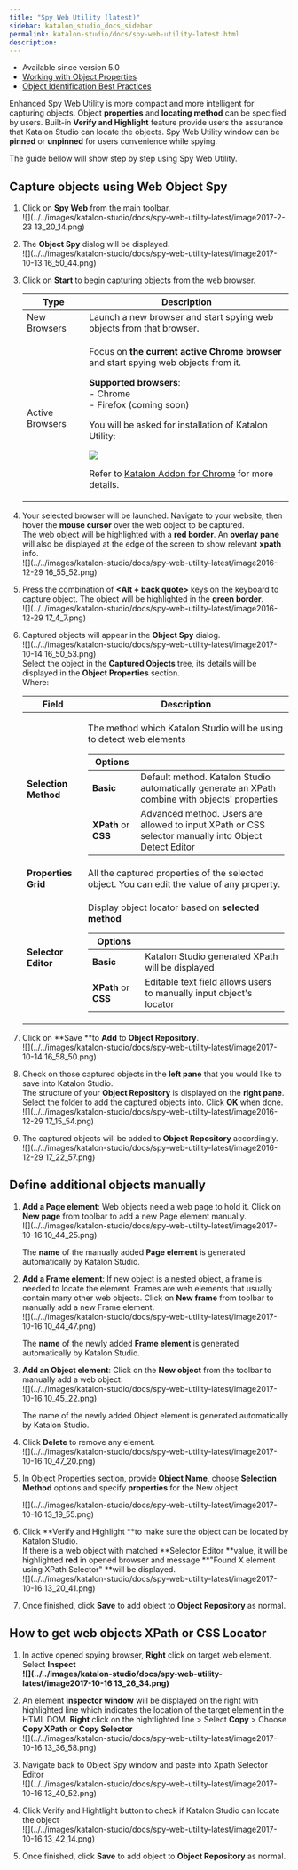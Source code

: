 ```yaml
---
title: "Spy Web Utility (latest)" 
sidebar: katalon_studio_docs_sidebar
permalink: katalon-studio/docs/spy-web-utility-latest.html 
description: 
---
```

*   Available since version 5.0
*   [Working with Object Properties](https://docs.katalon.com/x/ZxlO)
*   [Object Identification Best Practices](https://docs.katalon.com/display/KD/Optimizing+Object+Identification+and+Tools)

Enhanced Spy Web Utility is more compact and more intelligent for capturing objects. Object **properties** and **locating method** can be specified by users. Built-in **Verify and Highlight** feature provide users the assurance that Katalon Studio can locate the objects. Spy Web Utility window can be **pinned** or **unpinned** for users convenience while spying.

The guide bellow will show step by step using Spy Web Utility.

Capture objects using Web Object Spy
------------------------------------

1.  Click on **Spy Web** from the main toolbar.  
    ![](../../images/katalon-studio/docs/spy-web-utility-latest/image2017-2-23 13_20_14.png)  
      
    
2.  The **Object Spy** dialog will be displayed.  
    ![](../../images/katalon-studio/docs/spy-web-utility-latest/image2017-10-13 16_50_44.png)  
      
    
3.  Click on **Start** to begin capturing objects from the web browser.
    
    <table class="" style="table-layout: fixed;"><thead><tr><th class="" style="">Type</th><th class="" style="">Description</th></tr></thead><tbody class="" style=""><tr class="" style=""><td class="" style="">New Browsers</td><td class="" style="">Launch a new browser and start spying web objects from that browser.</td></tr><tr class="" style=""><td class="" style="">Active Browsers</td><td class="" style=""><div class="" style=""><p class="" style="">Focus on <strong class="" style="">the current active Chrome browser</strong> and start spying web objects from it.</p><p class="" style=""><strong class="" style="">Supported browsers</strong>:<br class="" style="">- Chrome<br class="" style="">- Firefox (coming soon)</p><p class="" style="">You will be asked for installation of Katalon Utility:</p><p class="" style=""><span class="" style=""><img class="" src="../../images/katalon-studio/docs/spy-web-utility-latest/image2017-2-23 11_54_29.png" data-image-src="/download/attachments/5117668/image2017-2-23%2011%3A54%3A29.png?version=1&amp;modificationDate=1505961187000&amp;api=v2" data-unresolved-comment-count="0" data-linked-resource-id="5117590" data-linked-resource-version="1" data-linked-resource-type="attachment" data-linked-resource-default-alias="image2017-2-23 11:54:29.png" data-base-url="https://docs.katalon.com" data-linked-resource-content-type="image/png" data-linked-resource-container-id="5117668" data-linked-resource-container-version="3" style=""></span></p><p class="" style="">Refer to <a href="/display/KD/Katalon+Addon+for+Chrome" class="" style="">Katalon Addon for Chrome</a> for more details.</p></div></td></tr></tbody></table>
    
4.  Your selected browser will be launched. Navigate to your website, then hover the **mouse cursor** over the web object to be captured.  
    The web object will be highlighted with a **red border**. An **overlay pane** will also be displayed at the edge of the screen to show relevant **xpath** info.  
    ![](../../images/katalon-studio/docs/spy-web-utility-latest/image2016-12-29 16_55_52.png)  
      
    
5.  Press the combination of **<Alt + back quote>** keys on the keyboard to capture object. The object will be highlighted in the **green border**.   
    ![](../../images/katalon-studio/docs/spy-web-utility-latest/image2016-12-29 17_4_7.png)  
      
    
6.  Captured objects will appear in the **Object Spy** dialog.  
    ![](../../images/katalon-studio/docs/spy-web-utility-latest/image2017-10-14 16_50_53.png)  
    Select the object in the **Captured Objects** tree, its details will be displayed in the **Object Properties** section.  
    Where:
    
    <table class="" style="table-layout: fixed;"><thead><tr><th class="" style="">Field</th><th class="" style="">Description</th></tr></thead><tbody class="" style=""><tr class="" style=""><td class="" style=""><strong class="" style="">Selection Method</strong></td><td class="" style=""><p class="" style="">The method which Katalon Studio will be using to detect web elements</p><div class="" style=""><table class="" style="table-layout: fixed;"><thead><tr><th class="" style="">Options</th><th class="" style="">&nbsp;</th></tr></thead><tbody class="" style=""><tr class="" style=""><td class="" style=""><strong class="" style="">Basic</strong></td><td class="" style=""><span class="" style="">Default method. Katalon Studio automatically generate an XPath combine with objects' properties</span></td></tr><tr class="" style=""><td class="" style=""><strong class="" style="">XPath</strong> or <strong class="" style="">CSS</strong></td><td class="" style=""><span class="" style="">Advanced method. Users are allowed to input XPath or CSS selector manually into Object Detect Editor</span></td></tr></tbody></table></div></td></tr><tr class="" style=""><td class="" style=""><strong class="" style="">Properties Grid</strong></td><td class="" style="">All the captured properties of the selected object. You can edit the value of any property.</td></tr><tr class="" style=""><td class="" colspan="1" style=""><strong class="" style="">Selector Editor</strong></td><td class="" colspan="1" style=""><p class="" style="">Display object locator based on <strong class="" style="">selected</strong> <strong class="" style="">method</strong></p><div class="" style=""><table class="" style="table-layout: fixed;"><thead><tr><th class="" style="">Options</th><th class="" style="">&nbsp;</th></tr></thead><tbody class="" style=""><tr class="" style=""><td class="" style=""><strong class="" style="">Basic</strong></td><td class="" style=""><span class="" style="">Katalon Studio generated XPath will be displayed</span></td></tr><tr class="" style=""><td class="" style=""><strong class="" style="">XPath </strong>or <strong class="" style="">CSS</strong></td><td class="" style=""><span class="" style="">Editable text field allows users to manually input object's locator</span></td></tr></tbody></table></div></td></tr></tbody></table>
    
7.  Click on **Save **to **Add** to **Object Repository**.  
    ![](../../images/katalon-studio/docs/spy-web-utility-latest/image2017-10-14 16_58_50.png)  
      
    
8.  Check on those captured objects in the **left pane** that you would like to save into Katalon Studio.   
    The structure of your **Object Repository** is displayed on the **right pane**. Select the folder to add the captured objects into. Click **OK** when done.  
    ![](../../images/katalon-studio/docs/spy-web-utility-latest/image2016-12-29 17_15_54.png)  
      
    
9.  The captured objects will be added to **Object Repository** accordingly.  
    ![](../../images/katalon-studio/docs/spy-web-utility-latest/image2016-12-29 17_22_57.png)

Define additional objects manually
----------------------------------

1.  **Add a Page element**: Web objects need a web page to hold it. Click on **New page** from toolbar to add a new Page element manually.  
    ![](../../images/katalon-studio/docs/spy-web-utility-latest/image2017-10-16 10_44_25.png)
    
    The **name** of the manually added **Page element** is generated automatically by Katalon Studio.
    
      
      
    
2.  **Add a Frame element**: If new object is a nested object, a frame is needed to locate the element. Frames are web elements that usually contain many other web objects. Click on **New frame** from toolbar to manually add a new Frame element.  
    ![](../../images/katalon-studio/docs/spy-web-utility-latest/image2017-10-16 10_44_47.png)
    
    The **name** of the newly added **Frame element** is generated automatically by Katalon Studio. 
    
      
      
    
3.  **Add an Object element**: Click on the **New object** from the toolbar to manually add a web object.  
    ![](../../images/katalon-studio/docs/spy-web-utility-latest/image2017-10-16 10_45_22.png)
    
    The name of the newly added Object element is generated automatically by Katalon Studio.
    
4.  Click **Delete** to remove any element.   
    ![](../../images/katalon-studio/docs/spy-web-utility-latest/image2017-10-16 10_47_20.png)  
      
    
5.  In Object Properties section, provide **Object Name**, choose **Selection Method** options and specify **properties** for the New object
    
    ![](../../images/katalon-studio/docs/spy-web-utility-latest/image2017-10-16 13_19_55.png)  
      
      
    
6.  Click **Verify and Highlight **to make sure the object can be located by Katalon Studio.   
    If there is a web object with matched **Selector Editor **value, it will be highlighted **red** in opened browser and message **"Found X element using XPath Selector" **will be displayed.    
    ![](../../images/katalon-studio/docs/spy-web-utility-latest/image2017-10-16 13_20_41.png)  
      
    
7.  Once finished, click **Save** to add object to **Object Repository** as normal.
    

How to get web objects XPath or CSS Locator
-------------------------------------------

1.  In active opened spying browser, **Right** click on target web element. Select **Inspect**  
    **![](../../images/katalon-studio/docs/spy-web-utility-latest/image2017-10-16 13_26_34.png)**  
      
    
2.  An element **inspector window** will be displayed on the right with highlighted line which indicates the location of the target element in the HTML DOM. **Right** click on the hightlighted line > Select **Copy** \> Choose **Copy XPath** or **Copy Selector**  
    ![](../../images/katalon-studio/docs/spy-web-utility-latest/image2017-10-16 13_36_58.png)  
      
    
3.  Navigate back to Object Spy window and paste into Xpath Selector Editor  
    ![](../../images/katalon-studio/docs/spy-web-utility-latest/image2017-10-16 13_40_52.png)  
      
    
4.  Click Verify and Hightlight button to check if Katalon Studio can locate the object  
    ![](../../images/katalon-studio/docs/spy-web-utility-latest/image2017-10-16 13_42_14.png)  
      
    
5.  Once finished, click **Save** to add object to **Object Repository** as normal.